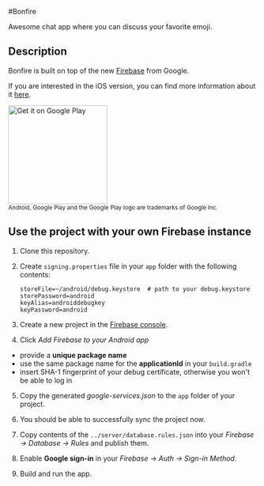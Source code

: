 #Bonfire

Awesome chat app where you can discuss your favorite emoji. 

## Description

Bonfire is built on top of the new [Firebase][1] from Google. 

If you are interested in the iOS version, you can find more information about it [here][2]. 

<a href="https://play.google.com/store/apps/details?id=com.novoda.bonfire&amp;utm_source=global_co&amp;utm_medium=prtnr&amp;utm_content=Mar2515&amp;utm_campaign=PartBadge&amp;pcampaignid=MKT-Other-global-all-co-prtnr-py-PartBadge-Mar2515-1" style="border: 0 none;"><img width="200" style="vertical-align:middle;text-decoration: none;" alt="Get it on Google Play" src="https://play.google.com/intl/en_us/badges/images/generic/en_badge_web_generic.png"></a>
<br/>
<sub>Android, Google Play and the Google Play logo are trademarks of Google Inc.</sub>

## Use the project with your own Firebase instance

1. Clone this repository.

2. Create `signing.properties` file in your `app` folder with the following contents:

    ```
    storeFile=~/android/debug.keystore  # path to your debug.keystore
    storePassword=android
    keyAlias=androiddebugkey
    keyPassword=android
    ```

3. Create a new project in the [Firebase console][3].

4. Click *Add Firebase to your Android app*
  * provide a **unique package name** 
  * use the same package name for the **applicationId** in your `build.gradle`
  * insert SHA-1 fingerprint of your debug certificate, otherwise you won't be able to log in

5. Copy the generated *google-services.json* to the `app` folder of your project.

6. You should be able to successfully sync the project now.

6. Copy contents of the `../server/database.rules.json` into your *Firebase -> Database -> Rules* and publish them.

7. Enable **Google sign-in** in your *Firebase -> Auth -> Sign-in Method*.
 
8. Build and run the app.


[1]: https://firebase.google.com/
[2]: https://github.com/novoda/spikes/tree/firebase/develop/Firebase/ios
[3]: https://console.firebase.google.com
